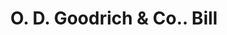 ---
doi: 10.7916/D8709CGF
date_other: '1880'
date_other_textual: 1880-1889
form: printed ephemera
genre:
- Invoices
name:
- O. D. Goodrich & Co.
object_in_context_url: https://biggert.cul.columbia.edu/items/view/ave_biggert_00914
subject_hierarchical_geographic:
- Elmira, New York, United States
subject_name:
- O. D. Goodrich & Co.
title: O. D. Goodrich & Co.. Bill
sort_title: O. D. Goodrich & Co.. Bill
call_number: ave_biggert_00914
coordinates:
- 42.08527777777778,-76.80916666666667
pid: ave_biggert_00914
identifiers: ave_biggert_00914
thumbnail: https://derivativo-1.library.columbia.edu/iiif/2/ldpd:345744/full/!256,256/0/native.jpg
permalink: "/biggert/ave_biggert_00914/"
layout: iiif-image-page
---